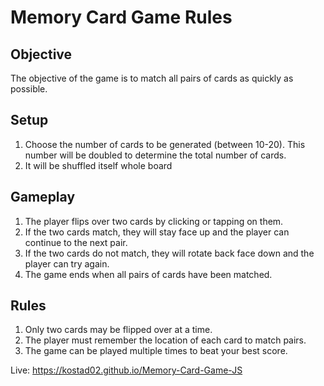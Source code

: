 # Memory Card Game Rules

## Objective
The objective of the game is to match all pairs of cards as quickly as possible.

## Setup
1. Choose the number of cards to be generated (between 10-20). This number will be doubled to determine the total number of cards.
2. It will be shuffled itself whole board

## Gameplay
1. The player flips over two cards by clicking or tapping on them.
2. If the two cards match, they will stay face up and the player can continue to the next pair.
3. If the two cards do not match, they will rotate back face down and the player can try again.
4. The game ends when all pairs of cards have been matched.

## Rules
1. Only two cards may be flipped over at a time.
2. The player must remember the location of each card to match pairs.
3. The game can be played multiple times to beat your best score.

Live: https://kostad02.github.io/Memory-Card-Game-JS
